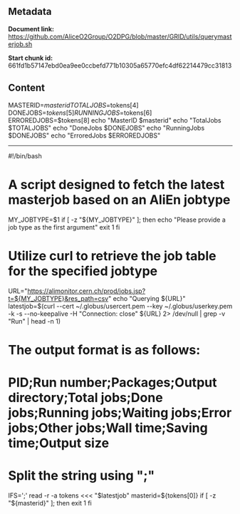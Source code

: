 ## Metadata

**Document link:** https://github.com/AliceO2Group/O2DPG/blob/master/GRID/utils/querymasterjob.sh

**Start chunk id:** 661fd1b57147ebd0ea9ee0ccbefd771b10305a65770efc4df62214479cc31813

## Content

MASTERID=$masterid
TOTALJOBS=$tokens[4]
DONEJOBS=$tokens[5]
RUNNINGJOBS=$tokens[6]
ERROREDJOBS=$tokens[8]
echo "MasterID $masterid"
echo "TotalJobs $TOTALJOBS"
echo "DoneJobs $DONEJOBS"
echo "RunningJobs $DONEJOBS"
echo "ErroredJobs $ERROREDJOBS"

---

#!/bin/bash

# A script designed to fetch the latest masterjob based on an AliEn jobtype

MY_JOBTYPE=$1
if [ -z "${MY_JOBTYPE}" ]; then
  echo "Please provide a job type as the first argument"
  exit 1
fi

# Utilize curl to retrieve the job table for the specified jobtype
URL="https://alimonitor.cern.ch/prod/jobs.jsp?t=${MY_JOBTYPE}&res_path=csv"
echo "Querying ${URL}"
latestjob=$(curl --cert ~/.globus/usercert.pem --key ~/.globus/userkey.pem -k -s --no-keepalive -H "Connection: close" ${URL} 2> /dev/null | grep -v "Run" | head -n 1)

# The output format is as follows:
# PID;Run number;Packages;Output directory;Total jobs;Done jobs;Running jobs;Waiting jobs;Error jobs;Other jobs;Wall time;Saving time;Output size
# Split the string using ";"
IFS=';' read -r -a tokens <<< "$latestjob"
masterid=${tokens[0]}
if [ -z "${masterid}" ]; then
  exit 1
fi